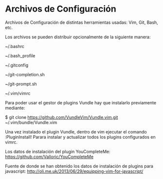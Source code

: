 # Archivos de Configuración
Archivos de Configuración de distintas herramientas usadas: Vim, Git, Bash, etc.

Los archivos se pueden distribuir opcionalmente de la siguiente manera:

~/.bashrc

~/.bash_profile

~/.gitconfig

~/git-completion.sh

~/git-prompt.sh

~/.vim/vimrc

Para poder usar el gestor de plugins Vundle hay que instalarlo previamente mediante:

$ git clone https://github.com/VundleVim/Vundle.vim.git ~/.vim/bundle/Vundle.vim

Una vez instalado el plugin Vundle, dentro de vim ejecutar el comando :PluginInstall! Parara instalar y actualizar todos los plugins configurados en vimrc.

Los datos de instalación del plugin YouCompleteMe: https://github.com/Valloric/YouCompleteMe

Fuente de donde se han obtenido los datos de instalación de plugins para javascript: http://oli.me.uk/2013/06/29/equipping-vim-for-javascript/
